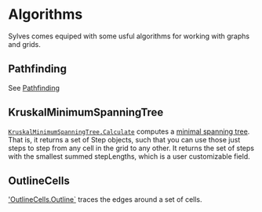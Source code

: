 # Algorithms

Sylves comes equiped with some usful algorithms for working with graphs and grids.

## Pathfinding

See [Pathfinding](pathfinding.md)

## KruskalMinimumSpanningTree

[`KruskalMinimumSpanningTree.Calculate`](xref:Sylves.KruskalMinimumSpanningTree.Calculate(Sylves.IGrid,System.Func{Sylves.Step,System.Nullable{System.Single}})) computes a [minimal spanning tree](https://en.wikipedia.org/wiki/Minimum_spanning_tree). That is, it returns a set of Step objects, such that you can use those just steps to step from any cell in the grid to any other. It returns the set of steps with the smallest summed stepLengths, which is a user customizable field.

## OutlineCells

['OutlineCells.Outline`](xref:Sylves.OutlineCells.Outline(Sylves.IGrid,System.Collections.Generic.ISet{Sylves.Cell},System.Boolean)) traces the edges around a set of cells.